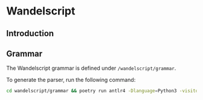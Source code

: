 # Wandelscript

## Introduction


## Grammar

The Wandelscript grammar is defined under `/wandelscript/grammar`.

To generate the parser, run the following command:

```bash
cd wandelscript/grammar && poetry run antlr4 -Dlanguage=Python3 -visitor *.g4
```
